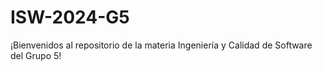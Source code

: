 # ISW-2024-G5
¡Bienvenidos al repositorio de la materia Ingeniería y Calidad de Software del Grupo 5!
